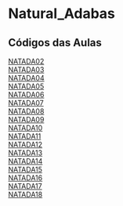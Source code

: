 # Natural_Adabas

## Códigos das Aulas

[NATADA02](https://github.com/LobatoCode/Natural_Adabas/blob/main/NATADA02.NSP)<br>
[NATADA03](https://github.com/LobatoCode/Natural_Adabas/blob/main/NATADA03.NSP)<br>
[NATADA04](https://github.com/LobatoCode/Natural_Adabas/blob/main/NATADA04.NSP)<br>
[NATADA05](https://github.com/LobatoCode/Natural_Adabas/blob/main/NATADA5.NSP)<br>
[NATADA06](https://github.com/LobatoCode/Natural_Adabas/blob/main/NATADA06.NSP)<br>
[NATADA07](https://github.com/LobatoCode/Natural_Adabas/blob/main/NATADA07.NSP)<br>
[NATADA08](https://github.com/LobatoCode/Natural_Adabas/blob/main/NATADA08.NSP)<br>
[NATADA09](https://github.com/LobatoCode/Natural_Adabas/blob/main/NATADA09.NSP)<br>
[NATADA10](https://github.com/LobatoCode/Natural_Adabas/blob/main/NATADA10.NSP)<br>
[NATADA11](https://github.com/LobatoCode/Natural_Adabas/blob/main/NATADA11.NSP)<br>
[NATADA12](https://github.com/LobatoCode/Natural_Adabas/blob/main/NATADA12.NSP)<br>
[NATADA13](https://github.com/LobatoCode/Natural_Adabas/blob/main/NATADA13.NSP)<br>
[NATADA14](https://github.com/LobatoCode/Natural_Adabas/blob/main/NATADA14.NSP)<br>
[NATADA15](https://github.com/LobatoCode/Natural_Adabas/blob/main/NATADA15.NSP)<br>
[NATADA16](https://github.com/LobatoCode/Natural_Adabas/blob/main/NATADA16.NSP)<br>
[NATADA17](https://github.com/LobatoCode/Natural_Adabas/blob/main/NATADA17.NSP)<br>
[NATADA18](https://github.com/LobatoCode/Natural_Adabas/blob/main/NATADA18.NSP)
